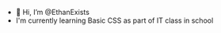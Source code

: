 - 👋 Hi, I’m @EthanExists
- I'm currently learning Basic CSS as part of IT class in school

<!---
EthanExists/EthanExists is a ✨ special ✨ repository because its `README.md` (this file) appears on your GitHub profile.
You can click the Preview link to take a look at your changes.
--->
